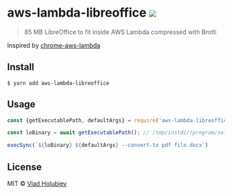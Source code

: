 # aws-lambda-libreoffice ![](https://img.shields.io/badge/code_style-prettier-ff69b4.svg)

> 85 MB LibreOffice to fit inside AWS Lambda compressed with Brotli

Inspired by [chrome-aws-lambda](https://github.com/alixaxel/chrome-aws-lambda)

## Install

```
$ yarn add aws-lambda-libreoffice
```

## Usage

```js
const {getExecutablePath, defaultArgs} = require('aws-lambda-libreoffice');

const loBinary = await getExecutablePath(); // /tmp/instdir/program/soffice

execSync(`${loBinary} ${defaultArgs} --convert-to pdf file.docx`)
```

## License

MIT © [Vlad Holubiev](https://vladholubiev.com)
